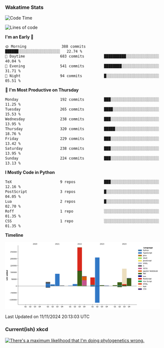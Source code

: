 ### Wakatime Stats
<!--START_SECTION:waka-->
![Code Time](http://img.shields.io/badge/Code%20Time-2%2C924%20hrs%2057%20mins-blue)

![Lines of code](https://img.shields.io/badge/From%20Hello%20World%20I%27ve%20Written-996.4%20thousand%20lines%20of%20code-blue)

**I'm an Early 🐤** 

```text
🌞 Morning                388 commits         ██████░░░░░░░░░░░░░░░░░░░   22.74 % 
🌆 Daytime                683 commits         ██████████░░░░░░░░░░░░░░░   40.04 % 
🌃 Evening                541 commits         ████████░░░░░░░░░░░░░░░░░   31.71 % 
🌙 Night                  94 commits          █░░░░░░░░░░░░░░░░░░░░░░░░   05.51 % 
```
📅 **I'm Most Productive on Thursday** 

```text
Monday                   192 commits         ███░░░░░░░░░░░░░░░░░░░░░░   11.25 % 
Tuesday                  265 commits         ████░░░░░░░░░░░░░░░░░░░░░   15.53 % 
Wednesday                238 commits         ███░░░░░░░░░░░░░░░░░░░░░░   13.95 % 
Thursday                 320 commits         █████░░░░░░░░░░░░░░░░░░░░   18.76 % 
Friday                   229 commits         ███░░░░░░░░░░░░░░░░░░░░░░   13.42 % 
Saturday                 238 commits         ███░░░░░░░░░░░░░░░░░░░░░░   13.95 % 
Sunday                   224 commits         ███░░░░░░░░░░░░░░░░░░░░░░   13.13 % 
```


**I Mostly Code in Python** 

```text
TeX                      9 repos             ███░░░░░░░░░░░░░░░░░░░░░░   12.16 % 
PostScript               3 repos             █░░░░░░░░░░░░░░░░░░░░░░░░   04.05 % 
Lua                      2 repos             █░░░░░░░░░░░░░░░░░░░░░░░░   02.70 % 
Roff                     1 repo              ░░░░░░░░░░░░░░░░░░░░░░░░░   01.35 % 
CSS                      1 repo              ░░░░░░░░░░░░░░░░░░░░░░░░░   01.35 % 
```



**Timeline**

![Lines of Code chart](https://raw.githubusercontent.com/joshuajeschek/joshuajeschek/main/assets/bar_graph.png)


 Last Updated on 11/11/2024 20:13:03 UTC
<!--END_SECTION:waka-->

### Current(ish) xkcd
<a id="xkcd-a" title="There's a maximum likelihood that I'm doing phylogenetics wrong." href="https://www.xkcd.com" target="_blank">
        <img align="center" id="xkcd-img" src="https://imgs.xkcd.com/comics/geometriphylogenetics.png" alt="There's a maximum likelihood that I'm doing phylogenetics wrong." height=300 />
</a>

